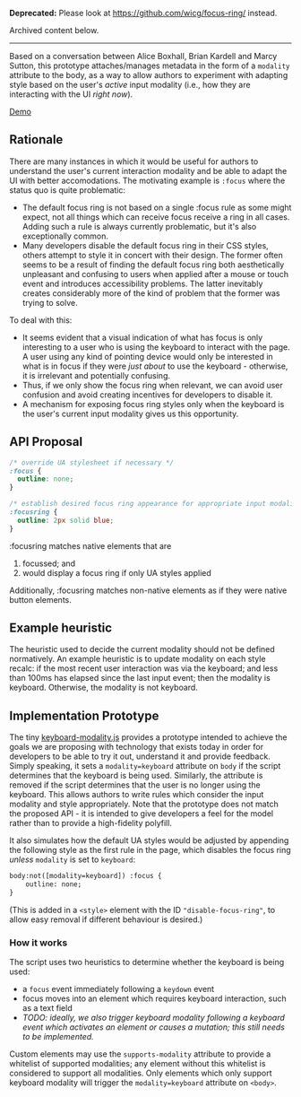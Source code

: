 **Deprecated:** Please look at https://github.com/wicg/focus-ring/ instead.

Archived content below.

---

Based on a conversation between Alice Boxhall, Brian Kardell and Marcy Sutton, this prototype attaches/manages metadata in the form of a `modality` attribute to the body, as a way to allow authors to experiment with adapting style based on the user's _active_ input modality (i.e., how they are interacting with the UI _right now_).

[Demo](https://alice.github.io/modality/demo)

## Rationale

There are many instances in which it would be useful for authors to understand the user's current interaction modality and be able to adapt the UI with better accomodations. The motivating example is `:focus` where the status quo is quite problematic:

- The default focus ring is not based on a single :focus rule as some might expect, not all things which can receive focus receive a ring in all cases. Adding such a rule is always currently problematic, but it's also exceptionally common.
- Many developers disable the default focus ring in their CSS styles, others attempt to style it in concert with their design. The former often seems to be a result of finding the default focus ring both aesthetically unpleasant and confusing to users when applied after a mouse or touch event and introduces accessibility problems.  The latter inevitably creates considerably more of the kind of problem that the former was trying to solve.

To deal with this:
- It seems evident that a visual indication of what has focus is only interesting to a user who is using the keyboard to interact with the page. A user using any kind of pointing device would only be interested in what is in focus if they were _just about_ to use the keyboard - otherwise, it is irrelevant and potentially confusing.
- Thus, if we only show the focus ring when relevant, we can avoid user confusion and avoid creating incentives for developers to disable it.  
- A mechanism for exposing focus ring styles only when the keyboard is the user's current input modality gives us this opportunity.

## API Proposal

```css
/* override UA stylesheet if necessary */
:focus {
  outline: none;
}

/* establish desired focus ring appearance for appropriate input modalities */
:focusring {
  outline: 2px solid blue;
}
```

:focusring matches native elements that are
1. focussed; and 
2. would display a focus ring if only UA styles applied

Additionally, :focusring matches non-native elements as if they were
native button elements.

## Example heuristic

The heuristic used to decide the current modality should not be defined
normatively. An example heuristic is to update modality on each style recalc:
if the most recent user interaction was via the keyboard; and less than 100ms
has elapsed since the last input event; then the modality is keyboard. Otherwise,
the modality is not keyboard.

## Implementation Prototype

The tiny [keyboard-modality.js](http://alice.github.io/modality/src/keyboard-modality.js) provides a prototype intended to achieve the goals we are proposing with technology that exists today in order for developers to be able to try it out, understand it and provide feedback.  Simply speaking, it sets a `modality=keyboard` attribute on `body` if the script determines that the keyboard is being used. Similarly, the attribute is removed if the script determines that the user is no longer using the keyboard. This allows authors to write rules which consider the input modality and style appropriately. Note that the prototype does not match the proposed API - it is intended to give developers a feel for the model rather than to provide a high-fidelity polyfill.

It also simulates how the default UA styles would be adjusted by appending the following style as the first rule in the page, which disables the focus ring _unless_ `modality` is set to `keyboard`:

```html
body:not([modality=keyboard]) :focus {
    outline: none;
}
```

(This is added in a `<style>` element with the ID `"disable-focus-ring"`, to allow easy removal if different behaviour is desired.)


### How it works
The script uses two heuristics to determine whether the keyboard is being used:

- a `focus` event immediately following a `keydown` event
- focus moves into an element which requires keyboard interaction, such as a text field
- _TODO: ideally, we also trigger keyboard modality following a keyboard event which activates an element or causes a mutation; this still needs to be implemented._

Custom elements may use the `supports-modality` attribute to provide a whitelist of supported modalities; any element without this whitelist is considered to support all modalities. Only elements which only support keyboard modality will trigger the `modality=keyboard` attribute on `<body>`.
